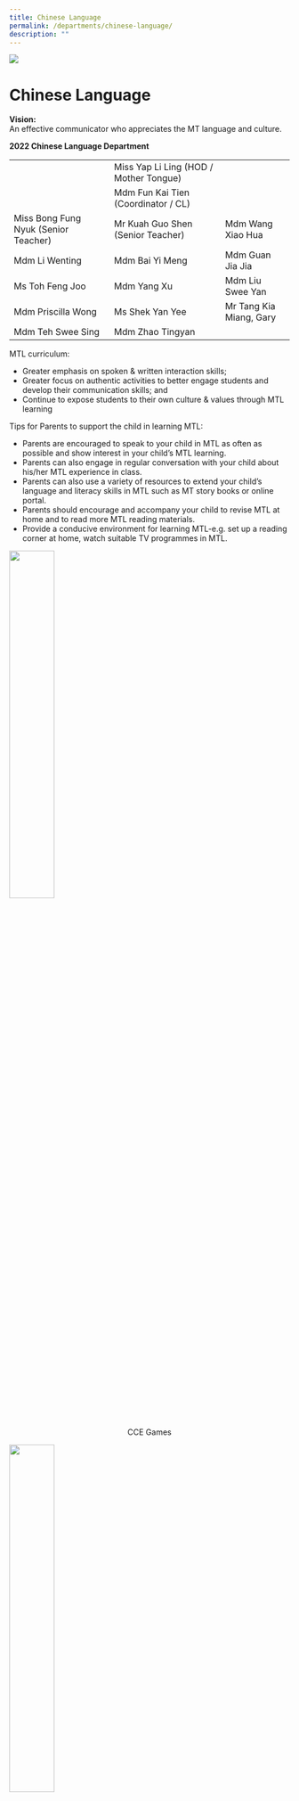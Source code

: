 ```yaml
---
title: Chinese Language
permalink: /departments/chinese-language/
description: ""
---
```

![](/images/enjoying-the-CNY-celebration-scaled.jpg)

# **Chinese Language**

**Vision:**   
An effective communicator who appreciates the MT language and culture.

**2022 Chinese Language Department**

|  	|  	|  	|
|---	|---	|---	|
| 	| Miss Yap Li Ling (HOD / Mother Tongue) 	|  	|
|  	| Mdm Fun Kai Tien (Coordinator / CL) 	|  	|
| Miss Bong Fung Nyuk (Senior Teacher) 	| Mr Kuah Guo Shen (Senior Teacher) 	| Mdm Wang Xiao Hua 	|
| Mdm Li Wenting 	| Mdm Bai Yi Meng 	| Mdm Guan Jia Jia 	|
| Ms Toh Feng Joo 	| Mdm Yang Xu 	| Mdm Liu Swee Yan 	|
| Mdm Priscilla Wong 	| Ms Shek Yan Yee 	| Mr Tang Kia Miang, Gary 	|
| Mdm Teh  Swee Sing 	| Mdm Zhao Tingyan 	|   	|


MTL curriculum:

*   Greater emphasis on spoken & written interaction skills;
*   Greater focus on authentic activities to better engage students and develop their communication skills; and
*   Continue to expose students to their own culture & values through MTL learning

Tips for Parents to support the child in learning MTL:

*   Parents are encouraged to speak to your child in MTL as often as possible and show interest in your child’s MTL learning.
*   Parents can also engage in regular conversation with your child about his/her MTL experience in class.
*   Parents can also use a variety of resources to extend your child’s language and literacy skills in MTL such as MT story books or online portal.
*   Parents should encourage and accompany your child to revise MTL at home and to read more MTL reading materials.
*   Provide a conducive environment for learning MTL-e.g. set up a reading corner at home, watch suitable TV programmes in MTL.


<img src="/images/CCE-games-1-300x219.jpg" 
     style="width:40%">
<center>CCE Games</center>

<img src="/images/strike-a-pose-amidst-the-concert-248x300.jpg" 
     style="width:40%">
<center>Strike A Pose Amidst The Concert</center>

<img src="/images/songs-and-dance-1-222x300.jpg" 
     style="width:40%">
<center>Songs And Dance</center>

<img src="/images/songs-and-dance-2-1-221x300.jpg" 
     style="width:40%">
<center>Songs And Dance</center>

<img src="/images/lets-distribute-oranges-222x300.jpg" 
     style="width:40%">
<center>Lets Distribute Oranges</center>

<img src="/images/group-discussion-1-300x262.jpg" 
     style="width:40%">
<center>Group Discussion</center>

<img src="/images/Game-during-the-zoom-concert_Guess-who-300x190.jpg" 
     style="width:40%">
<center>Game During The Zoom Concert Guess Who</center>

<img src="/images/enjoying-the-CNY-celebration-300x169.jpg" 
     style="width:40%">
<center>Enjoying The Cny Celebration</center>

<img src="/images/DSCF2572-300x169.jpg" 
     style="width:40%">
<center>Gong Xi Fa Cai</center>

<img src="/images/drama-1-300x218.jpg" 
     style="width:40%">
<center>Drama</center>

<img src="/images/CNY-zoom-concert-300x120.jpg" 
     style="width:40%">
<center>CNY Zoom Concert</center>

<img src="/images/CNY-celebration-169x300.jpg" 
     style="width:30%">
<center>CNY Celebration</center>